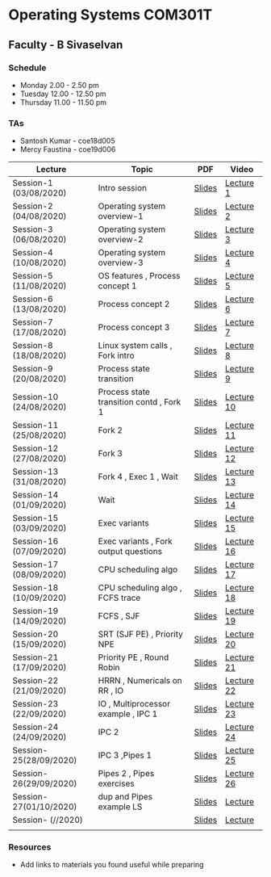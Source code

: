 # Operating Systems COM301T
##  Faculty - B Sivaselvan
### Schedule 
- Monday 2.00 - 2.50 pm  
- Tuesday 12.00 - 12.50 pm
- Thursday 11.00 - 11.50 pm
### TAs  
-  Santosh Kumar - coe18d005
-  Mercy Faustina - coe19d006


|Lecture |Topic |PDF|Video|
|---|---|---|---|
| Session-1 (03/08/2020) | Intro session  |[Slides](https://drive.google.com/file/d/1XdddrKAFlPqaBD5rmCpQ90mruWHBhDtY/preview) |[Lecture 1](https://drive.google.com/file/d/1njmGfrf4NZcUyCG1IyG2Uc_WyvNnpZxu/preview) |
| Session-2 (04/08/2020)| Operating system overview-1   |[Slides](https://drive.google.com/file/d/1cq_zFfFxgq3aee7VC3KSrvgI7klhPRuO/preview) |[Lecture 2](https://drive.google.com/file/d/1eyoCSHJh1e76u71Ej1UmW3hTHIeM-ADV/preview) | 
| Session-3 (06/08/2020) |  Operating system overview-2  |[Slides](https://drive.google.com/file/d/19SzeKIcYZD0MQvIk076-ykMdD7aYh205/preview) |[Lecture 3](https://drive.google.com/file/d/1hmMPNqIzfP9t6GBLbu9ryPt6-sFTsQ5A/preview)|
| Session-4 (10/08/2020) |  Operating system overview-3  |[Slides](https://drive.google.com/file/d/1H19D-bUvr-hrrS_MoYsoQfpakHeC06ea/preview) |[Lecture 4](https://drive.google.com/file/d/1DAXE6e4HpPaxsmEbHzUxKuyYzXnAGdaK/preview)|
| Session-5 (11/08/2020)| OS features , Process concept 1 |[Slides](https://drive.google.com/open?id=1jyAraU24dDVmkU2Plx_KPoSS_Gl5d1RN&authuser=0) |[Lecture 5](https://drive.google.com/file/d/1lLtSWNqbasGqFFfHOuv6G95YW_agHyFB/view)|
| Session-6 (13/08/2020) |Process concept  2 |[Slides](https://drive.google.com/open?id=1c2u9FJxTghIFL_z6fSP7ItyR_LlR9kVE&authuser=0) |[Lecture 6](https://drive.google.com/open?id=1craD2y8rT6g0j0T-u2gw4k974XZuhpkk&authuser=0)|
| Session-7 (17/08/2020) |Process concept 3    |[Slides](https://drive.google.com/open?id=1Q4cpqwcHRJXsNZOmSj-fnCdTre_8hqQ3&authuser=0) |[Lecture 7](https://drive.google.com/open?id=1f5u9raEsDvc5hh1CIR4WntNYA16XXm3C&authuser=0)|
| Session-8 (18/08/2020) | Linux system calls , Fork intro   |[Slides](https://drive.google.com/open?id=1S6Q57MGlmzQEI8r4ve0A-FQOUifMKmLm&authuser=0) |[Lecture 8](https://drive.google.com/open?id=1OCT-PlMbYxjN3PrFaNToQlBginC24uHp&authuser=0)|
| Session-9 (20/08/2020) |  Process state transition  |[Slides](https://drive.google.com/open?id=13FoSTUpVI0UbPV2jCY1ZO6ecSWFHkaV0&authuser=0) |[Lecture 9](https://drive.google.com/open?id=1gG4rE5N1_qR9qu3pkeSX_WE8ONHt9U4g&authuser=0)|
| Session-10 (24/08/2020) |Process state transition contd , Fork 1    |[Slides](https://drive.google.com/open?id=18kouwQuSxQkra7ESiL3PFU1OA-V9KZY_&authuser=0) |[Lecture 10](https://drive.google.com/open?id=1lrjtinvunednlEHtcmXgFsp7ecHLKPvX&authuser=0)|
| Session-11 (25/08/2020) | Fork 2   |[Slides](https://drive.google.com/open?id=1M336rC9woHTe09Mov47Fk62XOtrCmGA3&authuser=0) |[Lecture 11](https://drive.google.com/open?id=1eEbCF9SmzU53nsrpM0ZfWdW17Rdfm5QY&authuser=0)|
| Session-12 (27/08/2020) | Fork 3   |[Slides](https://drive.google.com/open?id=19VpOUyMTmeHqsxpTWLuwfkL12vy2Mj9e&authuser=0) |[Lecture 12](https://drive.google.com/open?id=1EYPZssmxvU8BnJA1TvQ0M6cyuEDFr1QR&authuser=0)|
| Session-13 (31/08/2020) | Fork 4 , Exec 1 , Wait     |[Slides](https://drive.google.com/open?id=1FQJe_wwfsJCX-YlrIBx3AyI0FFcWwRWT&authuser=0) |[Lecture 13](https://drive.google.com/open?id=1wjPu0iJ0h7zIL2YyAcFdoQot4ellzb4P&authuser=0)|
| Session-14 (01/09/2020) | Wait    |[Slides](https://drive.google.com/open?id=1NmsA47Zpix5GuYyZj5lQZwDtMx66IlKG&authuser=0) |[Lecture 14](https://drive.google.com/open?id=1rg88yvW6A4_wO-xEjOvHmbHdcUMd47_N&authuser=0)|
| Session-15 (03/09/2020) | Exec variants   |[Slides](https://drive.google.com/open?id=1H-8UUbZCOC6reh02tksNe8GbWmW7HLbF&authuser=0) |[Lecture 15](https://drive.google.com/open?id=14Vd45ckvlo3CD2KJE6axFdy67YBrwrZN&authuser=0)|
| Session-16 (07/09/2020) |  Exec variants , Fork output questions   |[Slides](https://drive.google.com/open?id=18rRIVdcZTEECYB2x3gTZF7G2iPnqNhyB&authuser=0) |[Lecture 16](https://drive.google.com/open?id=1o6_JkJUEUX7Ei6UjMTqitQJWemp5wSzP&authuser=0)|
| Session-17 (08/09/2020)| CPU scheduling algo    |[Slides](https://drive.google.com/open?id=1HPrbKNJ9B66lf-rzPgxJwKS4VeRt3MDx&authuser=0) |[Lecture 17](https://drive.google.com/open?id=1Ffe0a4d7BCcD3xENzzf9RU1E5jxWFf4f&authuser=0)|
| Session-18 (10/09/2020)|  CPU scheduling algo , FCFS trace   |[Slides](https://drive.google.com/open?id=1oKAnX7zNyAEKxtfJW8wDOEa34DQXs2Tl&authuser=0) |[Lecture 18](https://drive.google.com/open?id=15pFpzdo92kDrBfrtZPcsMcwWnYvIUjd6&authuser=0)|
| Session-19 (14/09/2020)| FCFS , SJF   |[Slides](https://drive.google.com/open?id=1s0O7nr1gmCiPvycExY8rNP4V8U_wFiRg&authuser=0) |[Lecture 19](https://drive.google.com/open?id=1mF8HjUku9zPAXZFzxXs0FPT-K7gn0HQa&authuser=0)|
| Session-20 (15/09/2020) | SRT (SJF PE) , Priority NPE   |[Slides](https://drive.google.com/open?id=1B_XQ9k7o9Rnq7vbbeoDjO6kKlLHERqs4&authuser=0) |[Lecture 20](https://drive.google.com/open?id=12GHLNaEyorl7vSl85yVnuqbNlyRRYP55&authuser=0)|
| Session-21 (17/09/2020) |  Priority PE , Round Robin   |[Slides](https://drive.google.com/open?id=1s7Rw2ZRjseBWnr4Ha1xaJQp2meGDmic8&authuser=0) |[Lecture 21](https://drive.google.com/open?id=1h7VXhhhAL3kxLCHS7ysE07DPfgRPieB_&authuser=0)|
| Session-22 (21/09/2020) | HRRN , Numericals on RR , IO   |[Slides](https://drive.google.com/open?id=1RHj1MtOBLhOeWMKeVzr3WgCIxFrW2D5d&authuser=0) |[Lecture 22](https://drive.google.com/open?id=1DU0cwBsddolHqVvJ7pvHIF2ixqMpoBBo&authuser=0)|
| Session-23 (22/09/2020) |  IO , Multiprocessor example , IPC 1  |[Slides](https://drive.google.com/open?id=1e-reLJJ-Ti1sNoLfo4t_EFQocvAQe4Wm&authuser=0) |[Lecture 23](https://drive.google.com/open?id=1JK0RqqbwY4jqUSWSgeNztDwNTUPanyPr&authuser=0)|
| Session-24 (24/09/2020) |  IPC 2  |[Slides](https://drive.google.com/open?id=1aQlZu5Kt4W_0hG7B38sy2S3PSFx2ugxC&authuser=0) |[Lecture 24](https://drive.google.com/open?id=18YR6dYNBk4H5OSlnD7dy_CGpybGqY-se&authuser=0)|
| Session- 25(28/09/2020) |  IPC 3 ,Pipes 1  |[Slides](https://drive.google.com/open?id=18lFBG5QTAibtaMDZ-XgYcrS-Y9SyA5Fq&authuser=0) |[Lecture 25](https://drive.google.com/open?id=1kHkvxW2_Ry8TtYjmmJqcaVDbBNw_JUFb&authuser=0)|
| Session- 26(29/09/2020) | Pipes 2 , Pipes exercises   |[Slides](https://drive.google.com/open?id=1vIovVS86OOdzMZai7U5RHuEljgizZ12q&authuser=0) |[Lecture 26](https://drive.google.com/open?id=1iy4KE6MD0iHVmTkH2R99HTVtGfMGNKci&authuser=0)|
| Session- 27(01/10/2020) |dup and Pipes example LS  |[Slides](https://drive.google.com/open?id=1Jp8fVtwUventti4SZUtRHvi6OlnfMPGP&authuser=1) |[Lecture ](https://drive.google.com/open?id=1l8XNoTKKmFe76gJWyn_xo1mTDvhcKENV&authuser=1)|
| Session- (//2020) |    |[Slides]() |[Lecture ]()|
| | | |

### Resources 
- Add links to materials you found useful while preparing 
